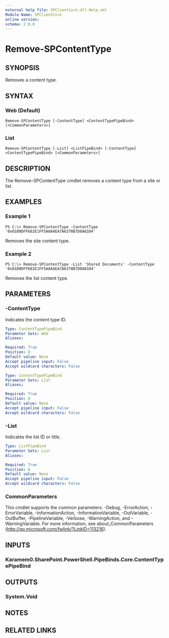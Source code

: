 ```yaml
---
external help file: SPClientCore.dll-Help.xml
Module Name: SPClientCore
online version:
schema: 2.0.0
---
```


# Remove-SPContentType

## SYNOPSIS
Removes a content type.

## SYNTAX

### Web (Default)
```
Remove-SPContentType [-ContentType] <ContentTypePipeBind> [<CommonParameters>]
```

### List
```
Remove-SPContentType [-List] <ListPipeBind> [-ContentType] <ContentTypePipeBind> [<CommonParameters>]
```

## DESCRIPTION
The Remove-SPContentType cmdlet removes a content type from a site or list.

## EXAMPLES

### Example 1
```
PS C:\> Remove-SPContentType -ContentType '0x0100DFF682E1FF5A8A4EA7A6370B7D0A8104'
```

Removes the site content type.

### Example 2
```
PS C:\> Remove-SPContentType -List 'Shared Documents' -ContentType '0x0100DFF682E1FF5A8A4EA7A6370B7D0A8104'
```

Removes the list content type.

## PARAMETERS

### -ContentType
Indicates the content type ID.

```yaml
Type: ContentTypePipeBind
Parameter Sets: Web
Aliases:

Required: True
Position: 0
Default value: None
Accept pipeline input: False
Accept wildcard characters: False
```

```yaml
Type: ContentTypePipeBind
Parameter Sets: List
Aliases:

Required: True
Position: 0
Default value: None
Accept pipeline input: False
Accept wildcard characters: False
```

### -List
Indicates the list ID or title.

```yaml
Type: ListPipeBind
Parameter Sets: List
Aliases:

Required: True
Position: 0
Default value: None
Accept pipeline input: False
Accept wildcard characters: False
```

### CommonParameters
This cmdlet supports the common parameters: -Debug, -ErrorAction, -ErrorVariable, -InformationAction, -InformationVariable, -OutVariable, -OutBuffer, -PipelineVariable, -Verbose, -WarningAction, and -WarningVariable.
For more information, see about_CommonParameters (http://go.microsoft.com/fwlink/?LinkID=113216).

## INPUTS

### Karamem0.SharePoint.PowerShell.PipeBinds.Core.ContentTypePipeBind
## OUTPUTS

### System.Void
## NOTES

## RELATED LINKS
